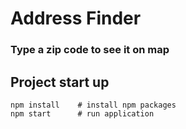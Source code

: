 # Address Finder

### Type a zip code to see it on map

## Project start up

```terminal
npm install    # install npm packages
npm start      # run application
```
